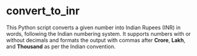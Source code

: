 # convert_to_inr
This Python script converts a given number into Indian Rupees (INR) in words, following the Indian numbering system. It supports numbers with or without decimals and formats the output with commas after **Crore**, **Lakh**, and **Thousand** as per the Indian convention.
